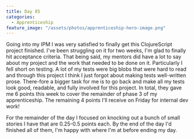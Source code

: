 ```yaml
---
title: Day 85
categories:
  - Apprenticeship
feature_image: "/assets/photos/apprenticeship-hero-image.png"
---
```


Going into my IPM I was very satisfied to finally get this ClojureScript project finished. I've been
struggling on it for two weeks, I'm glad to finally hit acceptance criteria. That being said, my mentors did
have a lot to say about my project and the work that needed to be done on it. Particularly I fell short on
testing. A lot of my tests were big blobs that were hard to read and through this project I think I just forgot
about making tests well-written prose. There-fore a bigger task for me is to go back and make all my tests look
good, readable, and fully involved for this project. In total, they gave me 6 points this week to cover the
remainder of phase 3 of my apprenticeship. The remaining 4 points I'll receive on Friday for internal dev work!</p>

For the remainder of the day I focused on knocking out a bunch of small stories I have that are 0.25-0.5 points each.
By the end of the day I'd finished all of them, I'm happy with where I'm at before ending my day.
